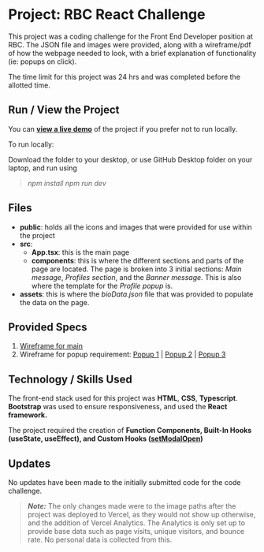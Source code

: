 # Project: RBC React Challenge 

This project was a coding challenge for the Front End Developer position at RBC. The JSON file and images were provided, along with a wireframe/pdf of how the webpage needed to look, with a brief explanation of functionality (ie: popups on click).

The time limit for this project was 24 hrs and was completed before the allotted time.

## Run / View the Project 
You can [**view a live demo**](https://rbc-app.vercel.app/) of the project if you prefer not to run locally.

To run locally: 

Download the folder to your desktop, or use GitHub Desktop folder on your laptop, and run using
> *npm install*
> *npm run dev*

## Files

- **public**: holds all the icons and images that were provided for use within the project
- **src**:
	- **App.tsx**: this is the main page
	- **components**: this is where the different sections and parts of the page are located. The page is broken into 3 initial sections: *Main message*, *Profiles section*, and the *Banner message*. This is also where the template for the *Profile popup* is.
- **assets**: this is where the *bioData.json* file that was provided to populate the data on the page.


## Provided Specs
1. [Wireframe for main](https://github.com/akshitamathur/rbc-app/blob/main/Developer%20Assets/Designs/1A.png)
2. Wireframe for popup requirement: [Popup 1](https://github.com/akshitamathur/rbc-app/blob/main/Developer%20Assets/Designs/1B.png) | [Popup 2](https://github.com/akshitamathur/rbc-app/blob/main/Developer%20Assets/Designs/1C.png) | [Popup 3](https://github.com/akshitamathur/rbc-app/blob/main/Developer%20Assets/Designs/1D.png)



## Technology / Skills Used

The front-end stack used for this project was **HTML**, **CSS**, **Typescript**. 
**Bootstrap** was used to ensure responsiveness, and used the **React framework.**

The project required the creation of **Function Components,  Built-In Hooks (useState, useEffect), and Custom Hooks ([setModalOpen](https://github.com/akshitamathur/rbc-app/blob/main/src/components/Profiles.tsx))**


## Updates

No updates have been made to the initially submitted code for the code challenge. 

> ***Note:*** The only changes made were to the image paths after the project was deployed to Vercel, as they would not show up otherwise, and the addition of Vercel Analytics. The Analytics is only set up to provide base data such as page visits, unique visitors, and bounce rate. No personal data is collected from this. 
